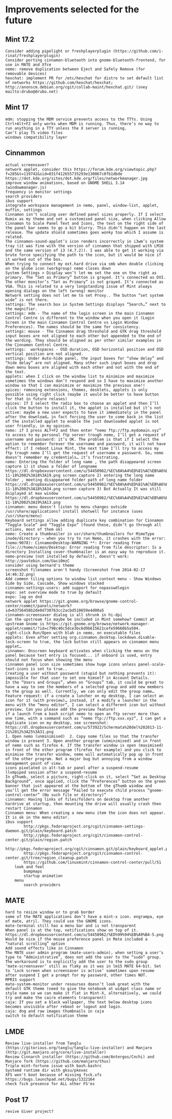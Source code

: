 Improvements selected for the future
=====================================

Mint 17.2
---------
	Consider adding pipelight or freshplayerplugin (https://github.com/i-rinat/freshplayerplugin)
	Consider porting cinnamon-bluetooth into gnome-bluetooth-frontend, for use in MATE and Xfce
	nemo: remove duplication between Eject and Safely Remove (for removable devices)	
	hexchat: implement PR for /etc/hexchat for distro to set default list of networks https://github.com/hexchat/hexchat; http://anonscm.debian.org/cgit/collab-maint/hexchat.git/ (sney mailto:drubo@drubo.net)

Mint 17
-------	
	mdm: stopping the MDM service prevents access to the TTYs. Using Ctrl+Alt+F2 only works when MDM is running. Thus, there’s no way to run anything in a TTY unless the X server is running.
	Can’t play TS video files		
	windows compatibility layer		
	
Cinnammon
---------
	actual screensaver?
	network applet, consider this https://forum.kde.org/viewtopic.php?f=285&t=119742&sid=031f412655735293e130867c0fb1dbde https://dot.kde.org/sites/dot.kde.org/files/networkmanager.jpg
	improve window animations, based on GNOME SHELL 3.14 (windowmanager.js)
	frequency in monitor settings
	search providers
	ibus support
	integrate workspace management in nemo, panel, window-list, applet, muffin, settings
	Cinnamon isn’t scaling user defined panel sizes properly. If I select Numix as my theme and set a customised panel size, when clicking Allow Cinnamon to Scale Panel Text and Icons, the text on the right side of the panel bar seems to go a bit blurry. This didn’t happen on the last release. The update shield sometimes goes wonky too which I assume is related.		
	The cinnamon-sound-applet’s icon renders incorrectly in i3wm’s system tray (it was fine with the version of cinnamon that shipped with LM16 and the same version of i3 (4.7.2)). I was able to get it working via brute force specifying the path to the icon, but it would be nice if it worked out of the box.
	When trying to connect my ext.hard drive via smb when double clicking on the globe icon (workgroup) nemo closes down
	System Settings > Display won’t let me set the one on the right as primary. The “Set as Primary” button is grayed. It’s connected as DVI. The other monitor’s “Set as Primary” is not grayed. It’s connected as VGA. This is related to a very longstanding issue of Mint always opening dialogs on the left (wrong) monitor
	Network setting does not let me to set Proxy.. The button “set system wide” is not there.
	settings: The search box in System Settings displays “Search…” next to the magnifier.
	settings: mdm - The name of the login screen in the main Cinnamon Control Centre is different to the window when you open it (Login Screen in the main Cinnamon Control Centre vs Login Window Preferences). The names should be the same for consistency.
	settings: mouse - The Cinnamon drag threshold and GTK drag threshold input boxes are not aligned to each other but appended to the end of the wording. They should be aligned as per other similar examples in the Cinnamon Control Centre.
	settings:  workspaces - OSD duration, OSD horizontal position and OSD vertical position are not aligned.
	settings: Under Auto-hide panel, the input boxes for “show delay” and “hide delay” are not aligned. Many other such input boxes and drop down menu boxes are aligned with each other and not with the end of the text.
	applets: when I click on the window list to minimize and maximize sometimes the windows don’t respond and so I have to maximize another window so that I can mainimize or maximize the previous one!!	
	spices: removing extensions, themes, desklets, applets is only possible using right click (maybe it would be better to have button for that in future relases)
	spices: If I select the radio box to choose an applet and then I’ll click the button to install it, the applet is installed but it’s not active: maybe a new user expects to have it immediately in the panel after the download… in fact forcing the user to come back in the list of the installed applet to enable the just downloaded applet is not user friendly, in my opinion.
	nemo: if I press ALT+F2 and then enter “nemo ftp://ftp.mydomain.xyz” to access to my personal ftp server trough nemo, I’ll get a request of username and password: it’s OK. The problem is that if I select the option to remember forever the username and password, it will not have effect: if I reboot Linux Mint, the next time I’ll try to access my ftp trough nemo I’ll get the request of username e password. So… nemo doesn’t remember my credentials… it’s frustrating.
	nemo: Entering the folder of long name , the path disappeared screen capture 1) it shows a folder of longname https://dl.dropboxusercontent.com/u/54450962/%EC%8A%A4%ED%81%AC%EB%A6%B0%EC%83%B7%2C%202013-11-18%2002%3A18%3A19.png screen capture 2) entering the long name folder , meeting disappeared folder path of long name folder https://dl.dropboxusercontent.com/u/54450962/%EC%8A%A4%ED%81%AC%EB%A6%B0%EC%83%B7%2C%202013-11-18%2002%3A18%3A34.png screen capture 3) But Actually It was still dsiplayed at max window https://dl.dropboxusercontent.com/u/54450962/%EC%8A%A4%ED%81%AC%EB%A6%B0%EC%83%B7%2C%202013-11-18%2002%3A19%3A13.png	
	cinnamon: menu doesn't listen to menu changes outside /usr/share/applications? install shotwell for instance (uses /usr/share/menu)
	Keyboard settings allow adding duplicate key combination for Cinnamon “Toggle Scale” and “Toggle Expo” (found these, didn’t go through all actions, most of them ok)
	nemo: Create a thumbnailer in usr/share/thumbnailers for MimeType inode/directory – when you try to run Nemo, it crashes with the error:  (nemo:9078): CinnamonDesktop-WARNING **: Error reading from file:///home/simon/Desktop: Error reading from file descriptor: Is a directory Installing cover-thumbnailer is an easy way to reproduce it.
	nemo-preview (not installed by default), doesn’t work: http://pastebin.com/Uaci0mzC
	consider using bernard's theme
	screenshot filenames aren't handy (Screenshot from 2014-02-17 14:46:32.png)
	Add common tiling options to window list context menu - Show Windows Side by Side, Cascade, Show windows stacked
	cinnamon-settings-users: add support for nopasswdlogin
	expo: set overview mode to true by default
	expo: lag on dnd
	network applet https://git.gnome.org/browse/gnome-control-center/commit/panels/network?id=63756458b2de0d730763cc2acbd510659e4d00a5
	cinnamon-screensaver dialog is all shrunk in hi-dpi
	Can the upstream fix maybe be included in Mint somehow? Commit at upstream Gnome is https://git.gnome.org/browse/network-manager-applet/commit/?id=c798c40c5dce3bc6d9b615621cefe59660b5a504.
	right-click Run/Open with blah in nemo, on executable files		
	applets: Even after setting org.cinnamon.desktop.lockdown.disable-lock-screen to true, the lock button still appears on cinnamon menu applet…				
	cinnamon: Onscreen keyboard activates when clicking the menu on the panel because text entry is focused... if onboard is used, entry should not focus when showing the menu 				
	cinnamon panel icon size sometimes show huge icons unless panel-scale-text-icons is set to true..
	Creating a user without password (stupid but nothing prevents it): impossible for that user to set one himself in Account Details.
	In the “Users and Groups”, when on “Groups” tab, it could be great to have a way to see the members of a selected group and add new members to the group as well. Currently, we can only edit the group name…
 	Feature request: if a create a luncher on my desktop, I can select an icon for it (with preview)… instead, if a modify a launcher in the menu with the “menu editor”, I can select a different icon but without preview. Can you please add the preview feature?
	if a launch from a bash script nemo to open an ftp server more than one time, with a command such as “nemo ftp://ftp.xxx.xyz“, I can get a duplicate icon on my desktop, see screenshot: https://dl.dropboxusercontent.com/u/573922/Schermata%20del%202013-11-21%2012%3A25%3A31.png 	
	1. Open nemo (unminimised)  2. Copy some files so that the transfer window is present 3. Open another program (unminimised) and in front of nemo such as firefox 4. If the transfer window is open (maximised) in front of the other program (firefox for example) and you click to minimise the transfer window, nemo will automatically pop up in front of the other program. Not a major bug but annoying from a window management point of view.
	icons pixelated in alt-tab or panel after a suspend-resume
	llvmpiped session after a suspend-resume
	In gThumb, select a picture, right-click on it, select “Set as Desktop Background”, once applied, click the “Preferences” button on the green banner that just appeared at the bottom of the gThumb window and you’ll get the error message “Failed to execute child process “gnome-control-center” (No such file or directory)”	
	cinnamon: Having links of files/folders on desktop from another hardrive at startup, then mounting the drive will usually crash then restart Cinnamon
	Cinnamon menu: When creating a new menu item the icon does not appear. It is ok in the menu editor.	
	ibus support		
			http://pkgs.fedoraproject.org/cgit/cinnamon-settings-daemon.git/plain/keyboard.patch 
			http://pkgs.fedoraproject.org/cgit/cinnamon-control-center.git/plain/region.patch 
			http://pkgs.fedoraproject.org/cgit/cinnamon.git/plain/keyboard_applet.patch
			http://pkgs.fedoraproject.org/cgit/cinnamon-control-center.git/tree/region_cleanup.patch
			https://github.com/linuxmint/cinnamon-control-center/pull/51	
		look and feel
			bumpmaps		
			startup animation
		menu		
			search providers

MATE
----
	hard to resize window or to grab border
	some of the MATE applications don’t have a mint-x icon. engrampa, eye of mate, atril. They could use the GNOME icons.
	mate-terminal still has a menu bar and is not transparent		
	When panel is at the top, notifications show on top of it. https://dl.dropboxusercontent.com/u/54450962/%ED%99%94%EB%A9%B4-5.png
	Would be nice if the mouse preference panel in Mate included a “natural scrolling” option
	Add sound effects like in Cinnamon
	The MATE user admin program (mate-users-admin), when setting a user’s type to “Administrative”, does not add the user to the “sudo” group. The workaround is to explicitly add the user to the sudo group
	‘mate-screensaver’ still as flaky as it was in lm15 MATE 64-bit. Set to ‘Lock screen when screensaver is active’ sometimes upon resume after suspend I get a prompt for my password, other times NOT.
	MPRIS support
	mate-system-monitor under resourses doesn’t look great with the default GTK theme (need to give the notebook at widget class name or style name so we can make it flat in Mint-X, alternatively, we could try and make the cairo elements transparent)
	caja: If you set a black wallpaper, the text below desktop icons becomes unvisible after reboot or logout and login.
	caja: dng and raw images thumbnails in caja
	switch to default notification theme

LMDE
----
	Review live-installer from Tanglu (https://gitorious.org/tanglu/tanglu-live-installer) and Manjaro (http://git.manjaro.org/core/live-installer)
	Review Cinnarch installer (https://github.com/Antergos/Cnchi) and Manjaro fork (https://github.com/manjaro/thus)
	Triple mint-fortune issue with bash.bashrc
	Systemd runtime dir with gksu/pkexec
	XFS won't boot because of missing fsck.xfs https://bugs.launchpad.net/bugs/1322164
	check fsck presence for ALL other FS'es

Post 17
--------
	revive Giver project?

